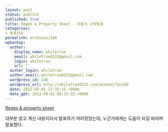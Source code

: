 ```yaml
---
layout: post
status: publish
published: true
title: Regex & Property Sheet - 아꿈사 시작발표
categories:
- 발표자료
permalink: archives/146
wpbackup:
  author:
    display_name: whiletrue
    email: whiletrue0222@gmail.com
    login: whiletrue
    url: ''
  author_login: whiletrue
  author_email: whiletrue0222@gmail.com
  wordpress_id: 146
  wordpress_url: http://whiletrue0222.com/pnotes/?p=146
  date: 2012-09-01 17:32:15 +0900
  date_gmt: 2012-09-01 08:32:15 +0900
---
```


[Regex & property sheet](http://www.slideshare.net/whiletrue0222/regex-property-sheet)

대부분 알고 계신 내용이라서 발표하기 꺼려졌었는데, 누군가에게는 도움이 되길 바라며 발표했다.
